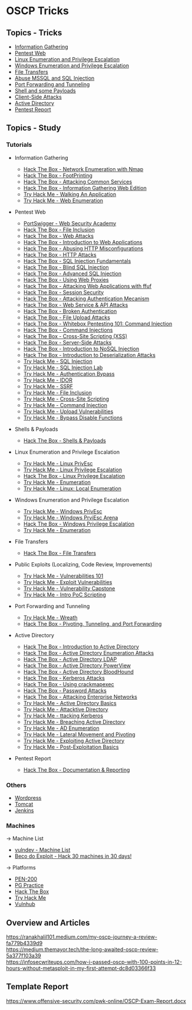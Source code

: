# OSCP Tricks

## Topics - Tricks
- [Information Gathering](information_gathering.md)
- [Pentest Web](pentest_web.md)
- [Linux Enumeration and Privilege Escalation](linux_and_privilege_escalation.md)
- [Windows Enumeration and Privilege Escalation](windows_enumeration_and_privilege_escalation.md)
- [File Transfers](file_transfers.md)
- [Abuse MSSQL and SQL Injection](abuse_mssql_and_sql_injection.md)
- [Port Forwarding and Tunneling](port_forwarding_and_tunneling.md)
- [Shell and some Payloads](shell_and_some_payloads.md)
- [Client-Side Attacks](client_sides_attacks.md)
- [Active Directory](active_directory.md)
- [Pentest Report](pentest_report.md)

## Topics - Study

### Tutorials
- Information Gathering
  - [Hack The Box - Network Enumeration with Nmap](https://academy.hackthebox.com/course/preview/network-enumeration-with-nmap)
  - [Hack The Box - FootPrinting](https://academy.hackthebox.com/course/preview/footprinting)
  - [Hack The Box - Attacking Common Services](https://academy.hackthebox.com/course/preview/attacking-common-services)
  - [Hack The Box - Information Gathering Web Edition](https://academy.hackthebox.com/course/preview/information-gathering---web-edition)
  - [Try Hack Me - Walking An Application](https://tryhackme.com/room/walkinganapplication)
  - [Try Hack Me - Web Enumeration](https://tryhackme.com/room/webenumerationv2)
  
- Pentest Web
  - [PortSwigger - Web Security Academy](https://portswigger.net/web-security/all-labs)
  - [Hack The Box - File Inclusion](https://academy.hackthebox.com/course/preview/file-inclusion)
  - [Hack The Box - Web Attacks](https://academy.hackthebox.com/course/preview/web-attacks)
  - [Hack The Box - Introduction to Web Applications](https://academy.hackthebox.com/course/preview/introduction-to-web-applications)
  - [Hack The Box - Abusing HTTP Misconfigurations](https://academy.hackthebox.com/course/preview/abusing-http-misconfigurations)
  - [Hack The Box - HTTP Attacks](https://academy.hackthebox.com/course/preview/http-attacks)
  - [Hack The Box - SQL Injection Fundamentals](https://academy.hackthebox.com/course/preview/sql-injection-fundamentals)
  - [Hack The Box - Blind SQL Injection](https://academy.hackthebox.com/course/preview/blind-sql-injection)
  - [Hack The Box - Advanced SQL Injection](https://academy.hackthebox.com/course/preview/advanced-sql-injections)
  - [Hack The Box - Using Web Proxies](https://academy.hackthebox.com/course/preview/using-web-proxies)
  - [Hack The Box - Attacking Web Applications with ffuf](https://academy.hackthebox.com/course/preview/attacking-web-applications-with-ffuf)
  - [Hack The Box - Session Security](https://academy.hackthebox.com/course/preview/session-security)
  - [Hack The Box - Attacking Authentication Mecanism](https://academy.hackthebox.com/course/preview/attacking-authentication-mechanisms)
  - [Hack The Box - Web Service & API Attacks](https://academy.hackthebox.com/course/preview/web-service--api-attacks)
  - [Hack The Box - Broken Authentication](https://academy.hackthebox.com/course/preview/broken-authentication)
  - [Hack The Box - File Upload Attacks](https://academy.hackthebox.com/course/preview/file-upload-attacks)
  - [Hack The Box - Whitebox Pentesting 101: Command Injection](https://academy.hackthebox.com/course/preview/whitebox-pentesting-101-command-injection)
  - [Hack The Box - Command Injections](https://academy.hackthebox.com/course/preview/command-injections)
  - [Hack The Box - Cross-Site Scripting (XSS)](https://academy.hackthebox.com/course/preview/cross-site-scripting-xss)
  - [Hack The Box - Server-Side Attacks](https://academy.hackthebox.com/course/preview/server-side-attacks)
  - [Hack The Box - Introduction to NoSQL Injection](https://academy.hackthebox.com/course/preview/introduction-to-nosql-injection)
  - [Hack The Box - Introduction to Deserialization Attacks](https://academy.hackthebox.com/course/preview/introduction-to-deserialization-attacks)
  - [Try Hack Me - SQL Injection](https://tryhackme.com/room/sqlinjectionlm)
  - [Try Hack Me - SQL Injection Lab](https://tryhackme.com/room/sqlilab)
  - [Try Hack Me - Authentication Bypass](https://tryhackme.com/jr/authenticationbypass)
  - [Try Hack Me - IDOR](https://tryhackme.com/jr/idor)
  - [Try Hack Me - SSRF](https://tryhackme.com/jr/ssrfqi)
  - [Try Hack Me - File Inclusion](https://tryhackme.com/room/fileinc)
  - [Try Hack Me - Cross-Site Scripting](https://tryhackme.com/jr/xssgi)
  - [Try Hack Me - Command Injection](https://tryhackme.com/room/oscommandinjection)
  - [Try Hack Me - Upload Vulnerabilities](https://tryhackme.com/jr/uploadvulns)
  - [Try Hack Me - Bypass Disable Functions](https://tryhackme.com/room/bypassdisablefunctions)

- Shells & Payloads
  - [Hack The Box - Shells & Payloads](https://academy.hackthebox.com/course/preview/shells--payloads)
  
- Linux Enumeration and Privilege Escalation
  - [Try Hack Me - Linux PrivEsc](https://tryhackme.com/room/linuxprivesc) 
  - [Try Hack Me - Linux Privilege Escalation](https://tryhackme.com/room/linprivesc)  
  - [Hack The Box - Linux Privilege Escalation](https://academy.hackthebox.com/course/preview/linux-privilege-escalation) 
  - [Try Hack Me - Enumeration](https://tryhackme.com/room/enumerationpe)
  - [Try Hack Me - Linux: Local Enumeration](https://tryhackme.com/room/lle)
  
- Windows Enumeration and Privilege Escalation
  - [Try Hack Me - Windows PrivEsc](https://tryhackme.com/room/windows10privesc)
  - [Try Hack Me - Windows PrviEsc Arena](https://tryhackme.com/room/windowsprivesc20)
  - [Hack The Box - Windows Privilege Escalation](https://academy.hackthebox.com/course/preview/windows-privilege-escalation)
  - [Try Hack Me - Enumeration](https://tryhackme.com/room/enumerationpe)
  
- File Transfers
  - [Hack The Box - File Transfers](https://academy.hackthebox.com/course/preview/file-transfers)
  
- Public Exploits (Localizing, Code Review, Improvements)
  - [Try Hack Me - Vulnerabilities 101](https://tryhackme.com/jr/vulnerabilities101)
  - [Try Hack Me - Exploit Vulnerabilities](https://tryhackme.com/jr/exploitingavulnerabilityv2)
  - [Try Hack Me - Vulnerability Capstone](https://tryhackme.com/jr/vulnerabilitycapstone)
  - [Try Hack Me - Intro PoC Scripting](https://tryhackme.com/room/intropocscripting)

- Port Forwarding and Tunneling
  - [Try Hack Me - Wreath](https://tryhackme.com/room/wreath)
  - [Hack The Box - Pivoting, Tunneling, and Port Forwarding](https://academy.hackthebox.com/course/preview/pivoting-tunneling-and-port-forwarding)
  
- Active Directory
  - [Hack The Box - Introduction to Active Directory](https://academy.hackthebox.com/course/preview/introduction-to-active-directory)
  - [Hack The Box - Active Directory Enumeration Attacks](https://academy.hackthebox.com/course/preview/active-directory-enumeration--attacks)
  - [Hack The Box - Active Directory LDAP](https://academy.hackthebox.com/course/preview/active-directory-ldap)
  - [Hack The Box - Active Directory PowerView](https://academy.hackthebox.com/course/preview/active-directory-powerview)
  - [Hack The Box - Active Directory BloodHound](https://academy.hackthebox.com/course/preview/active-directory-bloodhound)
  - [Hack The Box - Kerberos Attacks](https://academy.hackthebox.com/course/preview/kerberos-attacks)
  - [Hack The Box - Using crackmapexec](https://academy.hackthebox.com/course/preview/using-crackmapexec)
  - [Hack The Box - Password Attacks](https://academy.hackthebox.com/course/preview/password-attacks)
  - [Hack The Box - Attacking Enterprise Networks](https://academy.hackthebox.com/course/preview/attacking-enterprise-networks)
  - [Try Hack Me - Active Directory Basics](https://tryhackme.com/room/winadbasics)
  - [Try Hack Me - Attacktive Directory](https://tryhackme.com/room/attacktivedirectory)
  - [Try Hack Me - ttacking Kerberos](https://tryhackme.com/room/attackingkerberos)
  - [Try Hack Me - Breaching Active Directory](https://tryhackme.com/room/breachingad)
  - [Try Hack Me - AD Enumeration](https://tryhackme.com/room/adenumeration)
  - [Try Hack Me - Lateral Movement and Pivoting](https://tryhackme.com/jr/lateralmovementandpivoting)
  - [Try Hack Me - Exploiting Active Directory](https://tryhackme.com/room/exploitingad)
  - [Try Hack Me - Post-Exploitation Basics](https://tryhackme.com/room/postexploit)
  
- Pentest Report
  - [Hack The Box - Documentation & Reporting](https://academy.hackthebox.com/course/preview/documentation--reporting)
  
### Others
- [Wordpress](https://book.hacktricks.xyz/network-services-pentesting/pentesting-web/wordpress)
- [Tomcat](https://book.hacktricks.xyz/network-services-pentesting/pentesting-web/tomcat)
- [Jenkins](https://cloud.hacktricks.xyz/pentesting-ci-cd/jenkins-security)

### Machines
-> Machine List
- [vulndev - Machine List](https://vulndev.io/machine-list/)
- [Beco do Exploit - Hack 30 machines in 30 days!](https://www.youtube.com/watch?v=xnCS8fYfrjs&list=PLHBDBcFA_l_WBcUJWf8cp5BaPsUkquRQU)

-> Platforms
- [PEN-200](https://www.offsec.com/courses/pen-200/)
- [PG Practice](https://www.offsec.com/labs/individual/)
- [Hack The Box](https://www.hackthebox.com/)
- [Try Hack Me](https://tryhackme.com/)
- [Vulnhub](https://www.vulnhub.com/)

## Overview and Articles
https://ranakhalil101.medium.com/my-oscp-journey-a-review-fa779b4339d9  
https://medium.themayor.tech/the-long-awaited-oscp-review-5a377f103a39  
https://infosecwriteups.com/how-i-passed-oscp-with-100-points-in-12-hours-without-metasploit-in-my-first-attempt-dc8d03366f33  

## Template Report
https://www.offensive-security.com/pwk-online/OSCP-Exam-Report.docx 

